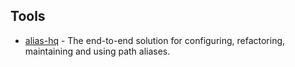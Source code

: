 
## Tools

 - [alias-hq](https://www.npmjs.com/package/alias-hq) - The end-to-end solution for configuring, refactoring, maintaining and using path aliases.